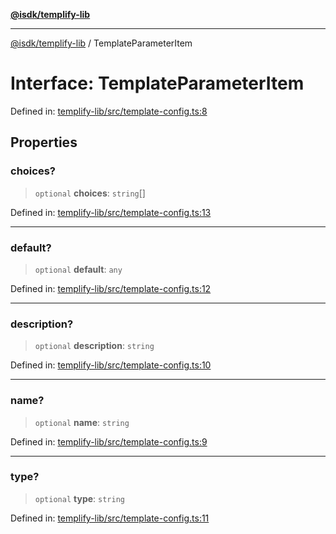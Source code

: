 [**@isdk/templify-lib**](../README.md)

***

[@isdk/templify-lib](../globals.md) / TemplateParameterItem

# Interface: TemplateParameterItem

Defined in: [templify-lib/src/template-config.ts:8](https://github.com/isdk/templify-lib.js/blob/8536a8d22a86abe93a71a559c282ac2c3f8e537c/src/template-config.ts#L8)

## Properties

### choices?

> `optional` **choices**: `string`[]

Defined in: [templify-lib/src/template-config.ts:13](https://github.com/isdk/templify-lib.js/blob/8536a8d22a86abe93a71a559c282ac2c3f8e537c/src/template-config.ts#L13)

***

### default?

> `optional` **default**: `any`

Defined in: [templify-lib/src/template-config.ts:12](https://github.com/isdk/templify-lib.js/blob/8536a8d22a86abe93a71a559c282ac2c3f8e537c/src/template-config.ts#L12)

***

### description?

> `optional` **description**: `string`

Defined in: [templify-lib/src/template-config.ts:10](https://github.com/isdk/templify-lib.js/blob/8536a8d22a86abe93a71a559c282ac2c3f8e537c/src/template-config.ts#L10)

***

### name?

> `optional` **name**: `string`

Defined in: [templify-lib/src/template-config.ts:9](https://github.com/isdk/templify-lib.js/blob/8536a8d22a86abe93a71a559c282ac2c3f8e537c/src/template-config.ts#L9)

***

### type?

> `optional` **type**: `string`

Defined in: [templify-lib/src/template-config.ts:11](https://github.com/isdk/templify-lib.js/blob/8536a8d22a86abe93a71a559c282ac2c3f8e537c/src/template-config.ts#L11)
